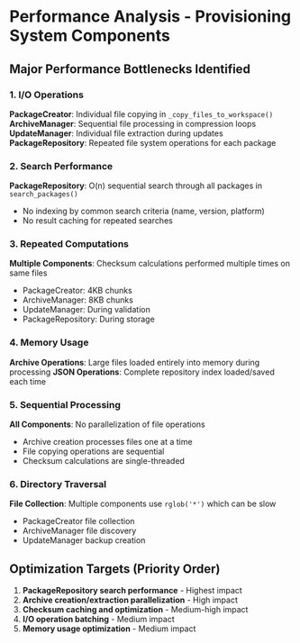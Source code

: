 # Performance Analysis - Provisioning System Components

## Major Performance Bottlenecks Identified

### 1. I/O Operations
**PackageCreator**: Individual file copying in `_copy_files_to_workspace()`
**ArchiveManager**: Sequential file processing in compression loops
**UpdateManager**: Individual file extraction during updates
**PackageRepository**: Repeated file system operations for each package

### 2. Search Performance  
**PackageRepository**: O(n) sequential search through all packages in `search_packages()`
- No indexing by common search criteria (name, version, platform)
- No result caching for repeated searches

### 3. Repeated Computations
**Multiple Components**: Checksum calculations performed multiple times on same files
- PackageCreator: 4KB chunks
- ArchiveManager: 8KB chunks  
- UpdateManager: During validation
- PackageRepository: During storage

### 4. Memory Usage
**Archive Operations**: Large files loaded entirely into memory during processing
**JSON Operations**: Complete repository index loaded/saved each time

### 5. Sequential Processing
**All Components**: No parallelization of file operations
- Archive creation processes files one at a time
- File copying operations are sequential
- Checksum calculations are single-threaded

### 6. Directory Traversal
**File Collection**: Multiple components use `rglob('*')` which can be slow
- PackageCreator file collection
- ArchiveManager file discovery
- UpdateManager backup creation

## Optimization Targets (Priority Order)
1. **PackageRepository search performance** - Highest impact
2. **Archive creation/extraction parallelization** - High impact
3. **Checksum caching and optimization** - Medium-high impact  
4. **I/O operation batching** - Medium impact
5. **Memory usage optimization** - Medium impact
